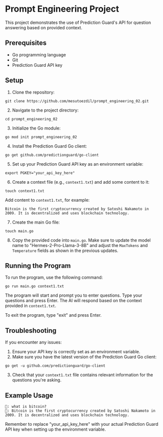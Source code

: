 # Prompt Engineering Project

This project demonstrates the use of Prediction Guard's API for question answering based on provided context.

## Prerequisites

- Go programming language
- Git
- Prediction Guard API key

## Setup

1. Clone the repository:
```
git clone https://github.com/mesutoezdil/prompt_engineering_02.git
```

2. Navigate to the project directory:
```
cd prompt_engineering_02
```

3. Initialize the Go module:
```
go mod init prompt_engineering_02
```

4. Install the Prediction Guard Go client:
```
go get github.com/predictionguard/go-client
```

5. Set up your Prediction Guard API key as an environment variable:
```
export PGKEY="your_api_key_here"
```

6. Create a context file (e.g., `context1.txt`) and add some content to it:
```
touch context1.txt
```
Add content to `context1.txt`, for example:
```
Bitcoin is the first cryptocurrency created by Satoshi Nakamoto in 2009. It is decentralized and uses blockchain technology.
```

7. Create the main Go file:
```
touch main.go
```

8. Copy the provided code into `main.go`. Make sure to update the model name to "Hermes-2-Pro-Llama-3-8B" and adjust the `MaxTokens` and `Temperature` fields as shown in the previous updates.

## Running the Program

To run the program, use the following command:

```
go run main.go context1.txt
```

The program will start and prompt you to enter questions. Type your questions and press Enter. The AI will respond based on the context provided in `context1.txt`.

To exit the program, type "exit" and press Enter.

## Troubleshooting

If you encounter any issues:

1. Ensure your API key is correctly set as an environment variable.
2. Make sure you have the latest version of the Prediction Guard Go client:
```
go get -u github.com/predictionguard/go-client
```
3. Check that your `context1.txt` file contains relevant information for the questions you're asking.

## Example Usage

```
🧑: what is bitcoin?
🤖: Bitcoin is the first cryptocurrency created by Satoshi Nakamoto in 2009. It is decentralized and uses blockchain technology.
```

Remember to replace "your_api_key_here" with your actual Prediction Guard API key when setting up the environment variable.
